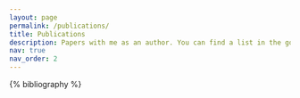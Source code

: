 ```yaml
---
layout: page
permalink: /publications/
title: Publications
description: Papers with me as an author. You can find a list in the google scholar button in the homepage.
nav: true
nav_order: 2
---
```


<!-- _pages/publications.md -->
<div class="publications">

{% bibliography %}

</div>
